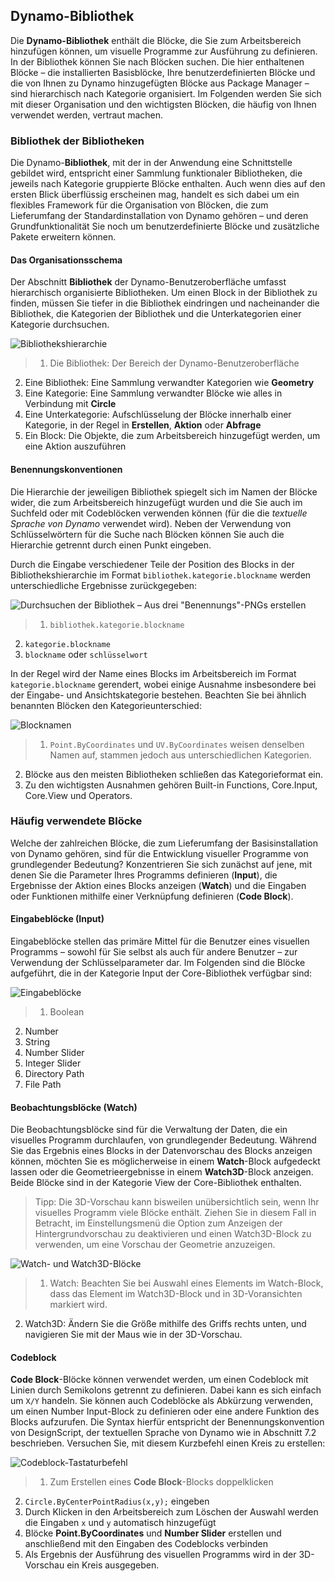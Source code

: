 

## Dynamo-Bibliothek

Die **Dynamo-Bibliothek** enthält die Blöcke, die Sie zum Arbeitsbereich hinzufügen können, um visuelle Programme zur Ausführung zu definieren. In der Bibliothek können Sie nach Blöcken suchen. Die hier enthaltenen Blöcke – die installierten Basisblöcke, Ihre benutzerdefinierten Blöcke und die von Ihnen zu Dynamo hinzugefügten Blöcke aus Package Manager – sind hierarchisch nach Kategorie organisiert. Im Folgenden werden Sie sich mit dieser Organisation und den wichtigsten Blöcken, die häufig von Ihnen verwendet werden, vertraut machen.

### Bibliothek der Bibliotheken

Die Dynamo-**Bibliothek**, mit der in der Anwendung eine Schnittstelle gebildet wird, entspricht einer Sammlung funktionaler Bibliotheken, die jeweils nach Kategorie gruppierte Blöcke enthalten. Auch wenn dies auf den ersten Blick überflüssig erscheinen mag, handelt es sich dabei um ein flexibles Framework für die Organisation von Blöcken, die zum Lieferumfang der Standardinstallation von Dynamo gehören – und deren Grundfunktionalität Sie noch um benutzerdefinierte Blöcke und zusätzliche Pakete erweitern können.

#### Das Organisationsschema

Der Abschnitt **Bibliothek** der Dynamo-Benutzeroberfläche umfasst hierarchisch organisierte Bibliotheken. Um einen Block in der Bibliothek zu finden, müssen Sie tiefer in die Bibliothek eindringen und nacheinander die Bibliothek, die Kategorien der Bibliothek und die Unterkategorien einer Kategorie durchsuchen.

![Bibliothekshierarchie](images/3-3/00-LibraryBrowsing.jpg)

> 1. Die Bibliothek: Der Bereich der Dynamo-Benutzeroberfläche
2. Eine Bibliothek: Eine Sammlung verwandter Kategorien wie **Geometry**
3. Eine Kategorie: Eine Sammlung verwandter Blöcke wie alles in Verbindung mit **Circle**
4. Eine Unterkategorie: Aufschlüsselung der Blöcke innerhalb einer Kategorie, in der Regel in **Erstellen**, **Aktion** oder **Abfrage**
5. Ein Block: Die Objekte, die zum Arbeitsbereich hinzugefügt werden, um eine Aktion auszuführen

#### Benennungskonventionen

Die Hierarchie der jeweiligen Bibliothek spiegelt sich im Namen der Blöcke wider, die zum Arbeitsbereich hinzugefügt wurden und die Sie auch im Suchfeld oder mit Codeblöcken verwenden können (für die die *textuelle Sprache von Dynamo* verwendet wird). Neben der Verwendung von Schlüsselwörtern für die Suche nach Blöcken können Sie auch die Hierarchie getrennt durch einen Punkt eingeben.

Durch die Eingabe verschiedener Teile der Position des Blocks in der Bibliothekshierarchie im Format ```bibliothek.kategorie.blockname``` werden unterschiedliche Ergebnisse zurückgegeben:

![Durchsuchen der Bibliothek – Aus drei "Benennungs"-PNGs erstellen](images/3-3/01-LibrarySearching.jpg)

> 1. ```bibliothek.kategorie.blockname```
2. ```kategorie.blockname```
3. ```blockname``` oder ```schlüsselwort```

In der Regel wird der Name eines Blocks im Arbeitsbereich im Format ```kategorie.blockname``` gerendert, wobei einige Ausnahme insbesondere bei der Eingabe- und Ansichtskategorie bestehen. Beachten Sie bei ähnlich benannten Blöcken den Kategorieunterschied:

![Blocknamen](images/3-3/02-NodeNames.jpg)

> 1. ```Point.ByCoordinates``` und ```UV.ByCoordinates``` weisen denselben Namen auf, stammen jedoch aus unterschiedlichen Kategorien.
2. Blöcke aus den meisten Bibliotheken schließen das Kategorieformat ein.
3. Zu den wichtigsten Ausnahmen gehören Built-in Functions, Core.Input, Core.View und Operators.

### Häufig verwendete Blöcke

Welche der zahlreichen Blöcke, die zum Lieferumfang der Basisinstallation von Dynamo gehören, sind für die Entwicklung visueller Programme von grundlegender Bedeutung? Konzentrieren Sie sich zunächst auf jene, mit denen Sie die Parameter Ihres Programms definieren (**Input**), die Ergebnisse der Aktion eines Blocks anzeigen (**Watch**) und die Eingaben oder Funktionen mithilfe einer Verknüpfung definieren (**Code Block**).

#### Eingabeblöcke (Input)

Eingabeblöcke stellen das primäre Mittel für die Benutzer eines visuellen Programms – sowohl für Sie selbst als auch für andere Benutzer – zur Verwendung der Schlüsselparameter dar. Im Folgenden sind die Blöcke aufgeführt, die in der Kategorie Input der Core-Bibliothek verfügbar sind:

![Eingabeblöcke](images/3-3/03-InputNodes.jpg)

> 1. Boolean
2. Number
3. String
4. Number Slider
5. Integer Slider
6. Directory Path
7. File Path

#### Beobachtungsblöcke (Watch)

Die Beobachtungsblöcke sind für die Verwaltung der Daten, die ein visuelles Programm durchlaufen, von grundlegender Bedeutung. Während Sie das Ergebnis eines Blocks in der Datenvorschau des Blocks anzeigen können, möchten Sie es möglicherweise in einem **Watch**-Block aufgedeckt lassen oder die Geometrieergebnisse in einem **Watch3D**-Block anzeigen. Beide Blöcke sind in der Kategorie View der Core-Bibliothek enthalten.

> Tipp: Die 3D-Vorschau kann bisweilen unübersichtlich sein, wenn Ihr visuelles Programm viele Blöcke enthält. Ziehen Sie in diesem Fall in Betracht, im Einstellungsmenü die Option zum Anzeigen der Hintergrundvorschau zu deaktivieren und einen Watch3D-Block zu verwenden, um eine Vorschau der Geometrie anzuzeigen.

![Watch- und Watch3D-Blöcke](images/3-3/04-WatchNodes.jpg)

> 1. Watch: Beachten Sie bei Auswahl eines Elements im Watch-Block, dass das Element im Watch3D-Block und in 3D-Voransichten markiert wird.
2. Watch3D: Ändern Sie die Größe mithilfe des Griffs rechts unten, und navigieren Sie mit der Maus wie in der 3D-Vorschau.

#### Codeblock

**Code Block**-Blöcke können verwendet werden, um einen Codeblock mit Linien durch Semikolons getrennt zu definieren. Dabei kann es sich einfach um ```X/Y``` handeln. Sie können auch Codeblöcke als Abkürzung verwenden, um einen Number Input-Block zu definieren oder eine andere Funktion des Blocks aufzurufen. Die Syntax hierfür entspricht der Benennungskonvention von DesignScript, der textuellen Sprache von Dynamo wie in Abschnitt 7.2 beschrieben. Versuchen Sie, mit diesem Kurzbefehl einen Kreis zu erstellen:

![Codeblock-Tastaturbefehl](images/3-3/05-CodeBlock.jpg)

> 1. Zum Erstellen eines **Code Block**-Blocks doppelklicken
2. ```Circle.ByCenterPointRadius(x,y);``` eingeben
3. Durch Klicken in den Arbeitsbereich zum Löschen der Auswahl werden die Eingaben ```x``` und ```y``` automatisch hinzugefügt
4. Blöcke **Point.ByCoordinates** und **Number Slider** erstellen und anschließend mit den Eingaben des Codeblocks verbinden
5. Als Ergebnis der Ausführung des visuellen Programms wird in der 3D-Vorschau ein Kreis ausgegeben.

